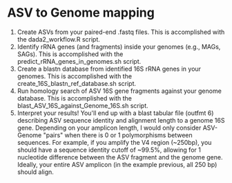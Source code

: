 # ASV to Genome mapping

1. Create ASVs from your paired-end .fastq files. This is accomplished with the dada2_workflow.R script.
2. Identify rRNA genes (and fragments) inside your genomes (e.g., MAGs, SAGs). This is accomplished with the predict_rRNA_genes_in_genomes.sh script.
3. Create a blastn database from identified 16S rRNA genes in your genomes. This is accomplished with the create_16S_blastn_ref_database.sh script.
4. Run homology search of ASV 16S gene fragments against your genome database. This is accomplished with the blast_ASV_16S_against_Genome_16S.sh script.
5. Interpret your results! You'll end up with a blast tabular file (outfmt 6) describing ASV sequence identity and alignment length to a genome 16S gene. Depending on your amplicon length, I would only consider ASV-Genome "pairs" when there is 0 or 1 polymorphisms between sequences. For example, if you amplify the V4 region (~250bp), you should have a sequence identity cutoff of ~99.5%, allowing for 1 nucleotide difference between the ASV fragment and the genome gene. Ideally, your entire ASV amplicon (in the example previous, all 250 bp) should align. 
